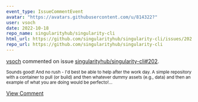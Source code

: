 ```yaml
---
event_type: IssueCommentEvent
avatar: "https://avatars.githubusercontent.com/u/814322?"
user: vsoch
date: 2022-10-18
repo_name: singularityhub/singularity-cli
html_url: https://github.com/singularityhub/singularity-cli/issues/202
repo_url: https://github.com/singularityhub/singularity-cli
---
```


<a href='https://github.com/vsoch' target='_blank'>vsoch</a> commented on issue <a href='https://github.com/singularityhub/singularity-cli/issues/202' target='_blank'>singularityhub/singularity-cli#202</a>.

<small>Sounds good! And no rush - I'd best be able to help after the work day. A simple repository with a container to pull (or build) and then whatever dummy assets (e.g., data) and then an example of what you are doing would be perfecto!...</small>

<a href='https://github.com/singularityhub/singularity-cli/issues/202' target='_blank'>View Comment</a>